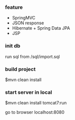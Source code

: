 ### feature

- SpringMVC 
- JSON response
- Hibernate  + Spring Data JPA
- JSP

### init db
run sql from  /sql/import.sql


### build project
$mvn clean install 

### start server in local
$mvn clean install tomcat7:run

go to browser  localhost:8080